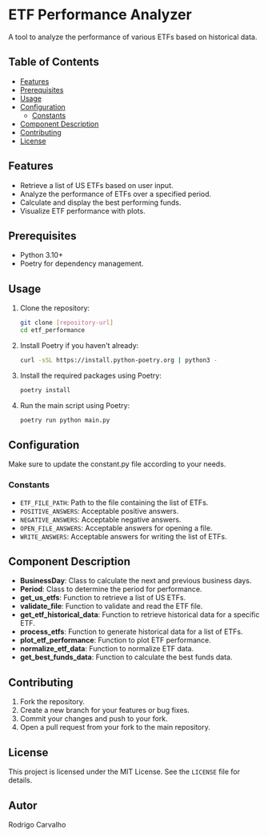 # ETF Performance Analyzer

A tool to analyze the performance of various ETFs based on historical data.

## Table of Contents

- [Features](#features)
- [Prerequisites](#prerequisites)
- [Usage](#usage)
- [Configuration](#configuration)
    - [Constants](#constants)
- [Component Description](#component-description)
- [Contributing](#contributing)
- [License](#license)

## Features

- Retrieve a list of US ETFs based on user input.
- Analyze the performance of ETFs over a specified period.
- Calculate and display the best performing funds.
- Visualize ETF performance with plots.

## Prerequisites

- Python 3.10+
- Poetry for dependency management.

## Usage

1. Clone the repository:
   ```bash
   git clone [repository-url]
   cd etf_performance
   ```

2. Install Poetry if you haven't already:
   ```bash
   curl -sSL https://install.python-poetry.org | python3 -
   ```

3. Install the required packages using Poetry:
   ```bash
   poetry install
   ```

4. Run the main script using Poetry:
   ```bash
   poetry run python main.py
   ```

## Configuration

Make sure to update the constant.py file according to your needs.

### Constants

- `ETF_FILE_PATH`: Path to the file containing the list of ETFs.
- `POSITIVE_ANSWERS`: Acceptable positive answers.
- `NEGATIVE_ANSWERS`: Acceptable negative answers.
- `OPEN_FILE_ANSWERS`: Acceptable answers for opening a file.
- `WRITE_ANSWERS`: Acceptable answers for writing the list of ETFs.

## Component Description

- **BusinessDay**: Class to calculate the next and previous business days.
- **Period**: Class to determine the period for performance.
- **get_us_etfs**: Function to retrieve a list of US ETFs.
- **validate_file**: Function to validate and read the ETF file.
- **get_etf_historical_data**: Function to retrieve historical data for a specific ETF.
- **process_etfs**: Function to generate historical data for a list of ETFs.
- **plot_etf_performance**: Function to plot ETF performance.
- **normalize_etf_data**: Function to normalize ETF data.
- **get_best_funds_data**: Function to calculate the best funds data.

## Contributing

1. Fork the repository.
2. Create a new branch for your features or bug fixes.
3. Commit your changes and push to your fork.
4. Open a pull request from your fork to the main repository.

## License

This project is licensed under the MIT License. See the `LICENSE` file for details.

## Autor

Rodrigo Carvalho